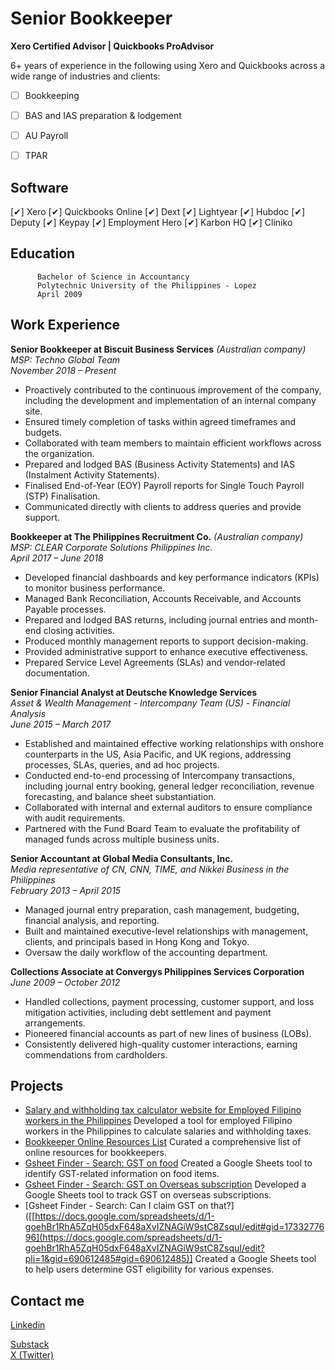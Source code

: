 # Senior Bookkeeper 
**Xero Certified Advisor | Quickbooks ProAdvisor** <br />


6+ years of experience in the following using Xero and Quickbooks across a wide range of industries and clients: 
- [ ]  Bookkeeping
- [ ]  BAS and IAS preparation & lodgement
- [ ]  AU Payroll
- [ ]  TPAR


## Software
[✔]  Xero
[✔]  Quickbooks Online
[✔]  Dext
[✔]  Lightyear
[✔]  Hubdoc
[✔]  Deputy
[✔]  Keypay
[✔]  Employment Hero
[✔]  Karbon HQ
[✔]  Cliniko

## Education
          Bachelor of Science in Accountancy 
          Polytechnic University of the Philippines - Lopez 
          April 2009

## Work Experience

**Senior Bookkeeper at Biscuit Business Services** _(Australian company)_ <br />
_MSP: Techno Global Team_ <br />
_November 2018 – Present_
* Proactively contributed to the continuous improvement of the company, including the development and implementation of an internal company site.
* Ensured timely completion of tasks within agreed timeframes and budgets.
* Collaborated with team members to maintain efficient workflows across the organization.
* Prepared and lodged BAS (Business Activity Statements) and IAS (Instalment Activity Statements).
* Finalised End-of-Year (EOY) Payroll reports for Single Touch Payroll (STP) Finalisation.
* Communicated directly with clients to address queries and provide support.
  
**Bookkeeper at The Philippines Recruitment Co.** _(Australian company)_ <br />
_MSP: CLEAR Corporate Solutions Philippines Inc._ <br />
_April 2017 – June 2018_ 
* Developed financial dashboards and key performance indicators (KPIs) to monitor business performance.
* Managed Bank Reconciliation, Accounts Receivable, and Accounts Payable processes.
* Prepared and lodged BAS returns, including journal entries and month-end closing activities.
* Produced monthly management reports to support decision-making.
* Provided administrative support to enhance executive effectiveness.
* Prepared Service Level Agreements (SLAs) and vendor-related documentation.

**Senior Financial Analyst at Deutsche Knowledge Services** <br />
_Asset & Wealth Management - Intercompany Team (US) - Financial Analysis_ <br />
_June 2015 – March 2017_
* Established and maintained effective working relationships with onshore counterparts in the US, Asia Pacific, and UK regions, addressing processes, SLAs, queries, and ad hoc projects.
* Conducted end-to-end processing of Intercompany transactions, including journal entry booking, general ledger reconciliation, revenue forecasting, and balance sheet substantiation.
* Collaborated with internal and external auditors to ensure compliance with audit requirements.
* Partnered with the Fund Board Team to evaluate the profitability of managed funds across multiple business units.

**Senior Accountant at Global Media Consultants, Inc.** <br />
_Media representative of CN, CNN, TIME, and Nikkei Business in the Philippines_ <br />
_February 2013 – April 2015_
* Managed journal entry preparation, cash management, budgeting, financial analysis, and reporting.
* Built and maintained executive-level relationships with management, clients, and principals based in Hong Kong and Tokyo.
* Oversaw the daily workflow of the accounting department.
  
**Collections Associate at Convergys Philippines Services Corporation** <br />
_June 2009 – October 2012_
* Handled collections, payment processing, customer support, and loss mitigation activities, including debt settlement and payment arrangements.
* Pioneered financial accounts as part of new lines of business (LOBs).
* Consistently delivered high-quality customer interactions, earning commendations from cardholders.


## Projects
* [Salary and withholding tax calculator website for Employed Filipino workers in the Philippines](https://portfolio-1acc0.web.app/)
  Developed a tool for employed Filipino workers in the Philippines to calculate salaries and withholding taxes.
* [Bookkeeper Online Resources List](https://delsiwels.github.io/AUBookkeeping.github.io/)
  Curated a comprehensive list of online resources for bookkeepers.
* [Gsheet Finder - Search: GST on food](https://docs.google.com/spreadsheets/d/1-goehBr1RhA5ZqH05dxF648aXvIZNAGiW9stC8ZsquI/edit#gid=1842926729)
  Created a Google Sheets tool to identify GST-related information on food items.
* [Gsheet Finder - Search: GST on Overseas subscription](https://docs.google.com/spreadsheets/d/1-goehBr1RhA5ZqH05dxF648aXvIZNAGiW9stC8ZsquI/edit#gid=1733277696)
  Developed a Google Sheets tool to track GST on overseas subscriptions.
* [Gsheet Finder - Search: Can I claim GST on that?]([[https://docs.google.com/spreadsheets/d/1-goehBr1RhA5ZqH05dxF648aXvIZNAGiW9stC8ZsquI/edit#gid=1733277696](https://docs.google.com/spreadsheets/d/1-goehBr1RhA5ZqH05dxF648aXvIZNAGiW9stC8ZsquI/edit?pli=1&gid=690612485#gid=690612485)]
  Created a Google Sheets tool to help users determine GST eligibility for various expenses.


## Contact me
<div class="badge-base LI-profile-badge" data-locale="en_US" data-size="medium" data-theme="light" data-type="VERTICAL" data-vanity="delsi-sierra" data-version="v1"><a class="badge-base__link LI-simple-link" href="https://ph.linkedin.com/in/delsi-sierra?trk=profile-badge">Linkedin</a></div> 

[Substack](https://substack.com/@delsi) <br />
[X (Twitter)](https://twitter.com/delsiwels) <br />

